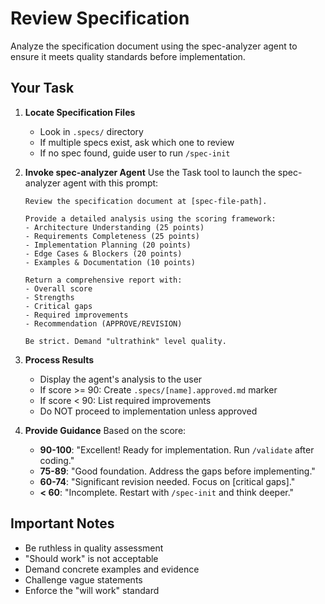 # Review Specification

Analyze the specification document using the spec-analyzer agent to ensure it meets quality standards before implementation.

## Your Task

1. **Locate Specification Files**
   - Look in `.specs/` directory
   - If multiple specs exist, ask which one to review
   - If no spec found, guide user to run `/spec-init`

2. **Invoke spec-analyzer Agent**
   Use the Task tool to launch the spec-analyzer agent with this prompt:

   ```
   Review the specification document at [spec-file-path].

   Provide a detailed analysis using the scoring framework:
   - Architecture Understanding (25 points)
   - Requirements Completeness (25 points)
   - Implementation Planning (20 points)
   - Edge Cases & Blockers (20 points)
   - Examples & Documentation (10 points)

   Return a comprehensive report with:
   - Overall score
   - Strengths
   - Critical gaps
   - Required improvements
   - Recommendation (APPROVE/REVISION)

   Be strict. Demand "ultrathink" level quality.
   ```

3. **Process Results**
   - Display the agent's analysis to the user
   - If score >= 90: Create `.specs/[name].approved.md` marker
   - If score < 90: List required improvements
   - Do NOT proceed to implementation unless approved

4. **Provide Guidance**
   Based on the score:
   - **90-100**: "Excellent! Ready for implementation. Run `/validate` after coding."
   - **75-89**: "Good foundation. Address the gaps before implementing."
   - **60-74**: "Significant revision needed. Focus on [critical gaps]."
   - **< 60**: "Incomplete. Restart with `/spec-init` and think deeper."

## Important Notes
- Be ruthless in quality assessment
- "Should work" is not acceptable
- Demand concrete examples and evidence
- Challenge vague statements
- Enforce the "will work" standard
